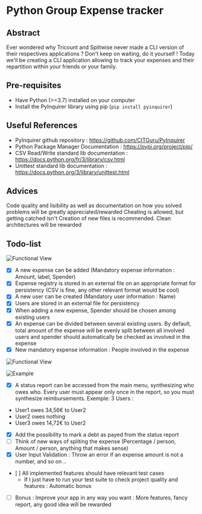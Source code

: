 # Python Group Expense tracker

## Abstract

Ever wondered why Tricount and Splitwise never made a CLI version of their respectives applications ? Don't keep on waiting, do it yourself ! Today we'll be creating a CLI application allowing to track your expenses and their repartition within your friends or your family. 

## Pre-requisites
- Have Python (>=3.7) installed on your computer
- Install the PyInquirer library using pip (`pip install pyinquirer`)

## Useful References
- PyInquirer github repository : https://github.com/CITGuru/PyInquirer
- Python Package Manager Documentation : https://pypi.org/project/pip/
- CSV Read/Write standard lib documentation : https://docs.python.org/fr/3/library/csv.html
- Unittest standard lib documentation : https://docs.python.org/3/library/unittest.html

## Advices
Code quality and lisibility as well as documentation on how you solved problems will be greatly appreciated/rewarded
Cheating is allowed, but getting catched isn't
Creation of new files is recommended. Clean architectures will be rewarded

## Todo-list

![Functional View](PyExpensefunc.png)

- [X] A new expense can be added (Mandatory expense information : Amount, label, Spender)
- [X] Expense registry is stored in an external file on an appropriate format for persistency (CSV is fine, any other relevant format would be cool)
- [X] A new user can be created (Mandatory user information : Name)
- [X] Users are stored in an external file for persistency
- [X] When adding a new expense, Spender should be chosen among existing users
- [X] An expense can be divided between several existing users. By default, total amount of the expense will be evenly split between all involved users and spender should automatically be checked as involved in the expense
- [X] New mandatory expense information : People involved in the expense

![Functional View](PyExpensecomplete.png)


![Example](exampleExpense.png)
- [X] A status report can be accessed from the main menu, synthesizing who owes who. Every user must appear only once in the report, so you must synthesize reimbursements. 
Exemple: 3 Users :
- User1 owes 34,56€ to User2
- User2 owes nothing
- User3 owes 14,72€ to User2
- [X] Add the possibility to mark a debt as payed from the status report 
- [ ] Think of new ways of spliting the expense (Percentage / person, Amount / person, anything that makes sense)
- [X] User Input Validation : Throw an error if an expense amount is not a number, and so on ..
- [ ] All implemented features should have relevant test cases
    - If I just have to run your test suite to check project quality and features : Automatic bonus
- [ ] Bonus : Improve your app in any way you want : More features, fancy report, any good idea will be rewarded

